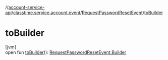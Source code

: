 //[account-service-api](../../../index.md)/[classtime.service.account.event](../index.md)/[RequestPasswordResetEvent](index.md)/[toBuilder](to-builder.md)

# toBuilder

[jvm]\
open fun [toBuilder](to-builder.md)(): [RequestPasswordResetEvent.Builder](-builder/index.md)
